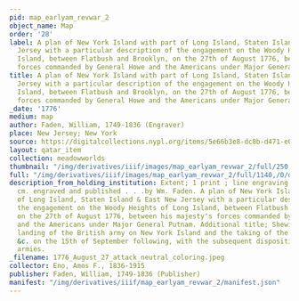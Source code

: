 ```yaml
---
pid: map_earlyam_revwar_2
object_name: Map
order: '28'
label: A plan of New York Island with part of Long Island, Staten Island & East New
  Jersey with a particular description of the engagement on the Woody Heights of Long
  Island, between Flatbush and Brooklyn, on the 27th of August 1776, between his majesty's
  forces commanded by General Howe and the Americans under Major General Putnam
title: A plan of New York Island with part of Long Island, Staten Island & East New
  Jersey with a particular description of the engagement on the Woody Heights of Long
  Island, between Flatbush and Brooklyn, on the 27th of August 1776, between his majesty's
  forces commanded by General Howe and the Americans under Major General Putnam
_date: '1776'
medium: map
author: Faden, William, 1749-1836 (Engraver)
place: New Jersey; New York
source: https://digitalcollections.nypl.org/items/5e66b3e8-dc8b-d471-e040-e00a180654d7
layout: qatar_item
collection: meadowworlds
thumbnail: "/img/derivatives/iiif/images/map_earlyam_revwar_2/full/250,/0/default.jpg"
full: "/img/derivatives/iiif/images/map_earlyam_revwar_2/full/1140,/0/default.jpg"
description_from_holding_institution: Extent; 1 print ; line engraving ; 53.5 x 44.4
  cm. engraved and published . . .by Wm. Faden. A plan of New York Island with part
  of Long Island, Staten Island & East New Jersey with a particular description of
  the engagement on the Woody Heights of Long Island, between Flatbush and Brooklyn,
  on the 27th of August 1776, between his majesty's forces commanded by General Howe
  and the Americans under Major General Putnam. Additional title; Shewing also the
  landing of the British army on New York Island and the taking of the City of New-York
  &c. on the 15th of September following, with the subsequent disposition of both
  armies.
_filename: 1776_August_27_attack_neutral_coloring.jpeg
collector: Eno, Amos F., 1836-1915
publisher: Faden, William, 1749-1836 (Publisher)
manifest: "/img/derivatives/iiif/map_earlyam_revwar_2/manifest.json"
---
```

